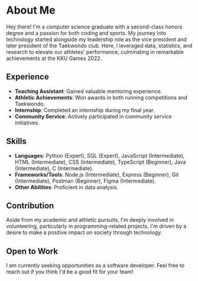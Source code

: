 # About Me

Hey there! I'm a computer science graduate with a second-class honors degree and a passion for both coding and sports. My journey into technology started alongside my leadership role as the vice president and later president of the Taekwondo club. Here, I leveraged data, statistics, and research to elevate our athletes' performance, culminating in remarkable achievements at the KKU Games 2022.

## Experience

- **Teaching Assistant**: Gained valuable mentoring experience.
- **Athletic Achievements**: Won awards in both running competitions and Taekwondo.
- **Internship**: Completed an internship during my final year.
- **Community Service**: Actively participated in community service initiatives.

## Skills

- **Languages**: Python (Expert), SQL (Expert), JavaScript (Intermediate), HTML (Intermediate), CSS (Intermediate), TypeScript (Beginner), Java (Intermediate), C (Intermediate).
- **Frameworks/Tools**: Node.js (Intermediate), Express (Beginner), Git (Intermediate), Postman (Beginner), Figma (Intermediate).
- **Other Abilities**: Proficient in data analysis.

## Contribution

Aside from my academic and athletic pursuits, I'm deeply involved in volunteering, particularly in programming-related projects. I'm driven by a desire to make a positive impact on society through technology.

## Open to Work

I am currently seeking opportunities as a software developer. Feel free to reach out if you think I'd be a good fit for your team!
